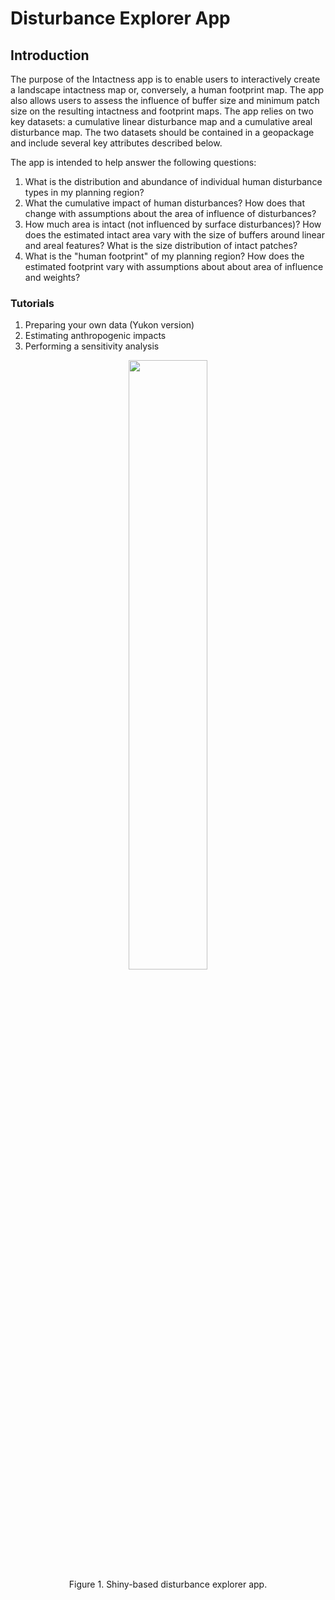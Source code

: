 # Disturbance Explorer App

## Introduction

The purpose of the Intactness app is to enable users to interactively create a landscape intactness map or, conversely, a human footprint map. The app also allows users to assess the influence of buffer size and minimum patch size on the resulting intactness and footprint maps. The app relies on two key datasets: a cumulative linear disturbance map and a cumulative areal disturbance map. The two datasets should be contained in a geopackage and include several key attributes described below.

The app is intended to help answer the following questions:

1. What is the distribution and abundance of individual human disturbance types in my planning region?
2. What the cumulative impact of human disturbances? How does that change with assumptions about the area of influence of disturbances?
3. How much area is intact (not influenced by surface disturbances)? How does the estimated intact area vary with the size of buffers around linear and areal features? What is the size distribution of intact patches?
2. What is the "human footprint" of my planning region? How does the estimated footprint vary with assumptions about about area of influence and weights?


### Tutorials

1. Preparing your own data (Yukon version)
2. Estimating anthropogenic impacts
3. Performing a sensitivity analysis

<center>
<img src="intro.jpg" width="50%">
<br>
Figure 1. Shiny-based disturbance explorer app.
</center>


